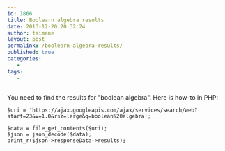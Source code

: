```yaml
---
id: 1866
title: Boolearn algebra results
date: 2013-12-20 20:32:24
author: taimane
layout: post
permalink: /boolearn-algebra-results/
published: true
categories:
   -
tags:
   -
---
```

You need to find the results for "boolean algebra". Here is how-to in PHP:


```
$uri = 'https://ajax.googleapis.com/ajax/services/search/web?start=23&v=1.0&rsz=large&q=boolean%20algebra';

$data = file_get_contents($uri);
$json = json_decode($data);
print_r($json->responseData->results);

```


